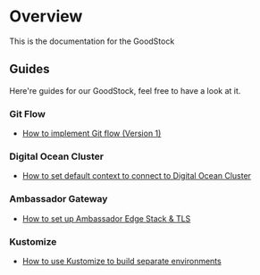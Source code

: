 # Overview

This is the documentation for the GoodStock

## Guides
Here're guides for our GoodStock, feel free to have a look at it.

### Git Flow
- [How to implement Git flow (Version 1)](git-flow.md#how-to-implement-git-flow)


### Digital Ocean Cluster
- [How to set default context to connect to Digital Ocean Cluster](do-ctx-management.md#install)

### Ambassador Gateway
- [How to set up Ambassador Edge Stack & TLS](how-to-setup-ambassador.md#setup-ambassador-edge-stack)

### Kustomize
- [How to use Kustomize to build separate environments](kustomize.md#how-to-use-kustomize-to-build-separate-environments)